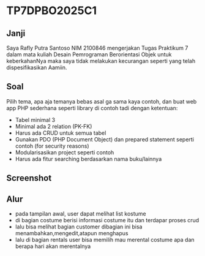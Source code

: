 # TP7DPBO2025C1

## Janji

Saya Rafly Putra Santoso NIM 2100846 mengerjakan Tugas Praktikum 7 dalam mata kuliah Desain Pemrograman Berorientasi Objek untuk keberkahanNya maka saya tidak melakukan kecurangan seperti yang telah dispesifikasikan Aamiin.

## Soal
Pilih tema, apa aja temanya bebas asal ga sama kaya contoh, dan buat web app PHP sederhana seperti library di contoh tadi dengan ketentuan:

- Tabel minimal 3
- Minimal ada 2 relation (PK-FK)
- Harus ada CRUD untuk semua tabel
- Gunakan PDO (PHP Document Object) dan prepared statement seperti contoh (for security reasons)
- Modularisasikan project seperti contoh
- Harus ada fitur searching berdasarkan nama buku/lainnya

## Screenshot


## Alur 
- pada tampilan awal, user dapat melihat list kostume
- di bagian costume berisi informasi costume itu dan terdapar proses crud
- lalu bisa melihat bagian customer dibagian ini bisa menambahkan,mengedit,atapun menghapus
- lalu di bagian rentals user bisa memilih mau merental costume apa dan berapa hari akan merentalnya

